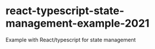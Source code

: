 # react-typescript-state-management-example-2021
Example with React/typescript for state management 
